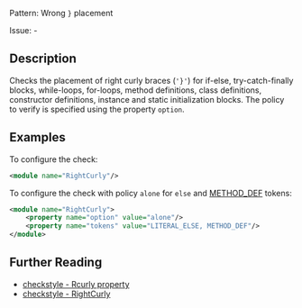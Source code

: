 Pattern: Wrong `}` placement

Issue: -

## Description

Checks the placement of right curly braces (`'}'`) for if-else, try-catch-finally blocks, while-loops, for-loops, method definitions, class definitions, constructor definitions, instance and static initialization blocks. The policy to verify is specified using the property `option`. 

## Examples

To configure the check: 


```xml
<module name="RightCurly"/>
```
        

To configure the check with policy `alone` for `else` and [METHOD_DEF](http://checkstyle.sourceforge.net/apidocs/com/puppycrawl/tools/checkstyle/api/TokenTypes.html#METHOD_DEF) tokens: 


```xml
<module name="RightCurly">
    <property name="option" value="alone"/>
    <property name="tokens" value="LITERAL_ELSE, METHOD_DEF"/>
</module>
```

## Further Reading

* [checkstyle - Rcurly property](https://checkstyle.sourceforge.io/property_types/rightcurly.html#rcurly)
* [checkstyle - RightCurly](http://checkstyle.sourceforge.net/config_blocks.html#RightCurly)
